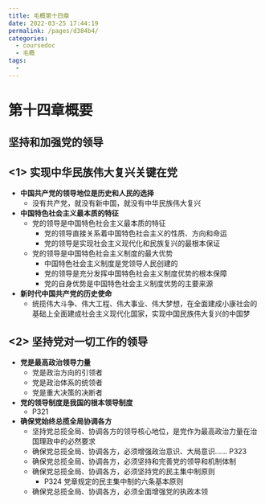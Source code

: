 ```yaml
---
title: 毛概第十四章
date: 2022-03-25 17:44:19
permalink: /pages/d384b4/
categories: 
  - coursedoc
  - 毛概
tags: 
  - 
---
```

# 第十四章概要

## 坚持和加强党的领导



## <1> 实现中华民族伟大复兴关键在党

- **中国共产党的领导地位是历史和人民的选择**
  - 没有共产党，就没有新中国，就没有中华民族伟大复兴
- **中国特色社会主义最本质的特征**
  - 党的领导是中国特色社会主义最本质的特征
    - 党的领导直接关系着中国特色社会主义的性质、方向和命运
    - 党的领导是实现社会主义现代化和民族复兴的最根本保证
  - 党的领导是中国特色社会主义制度的最大优势
    - 中国特色社会主义制度是党领导人民创建的
    - 党的领导是充分发挥中国特色社会主义制度优势的根本保障
    - 党的自身优势是中国特色社会主义制度优势的主要来源
- **新时代中国共产党的历史使命**
  - 统揽伟大斗争、伟大工程、伟大事业、伟大梦想，在全面建成小康社会的基础上全面建成社会主义现代化国家，实现中国民族伟大复兴的中国梦



## <2> 坚持党对一切工作的领导

- **党是最高政治领导力量**
  - 党是政治方向的引领者
  - 党是政治体系的统领者
  - 党是重大决策的决断者
- **党的领导制度是我国的根本领导制度**
  - P321
- **确保党始终总揽全局协调各方**
  - 坚持党总揽全局、协调各方的领导核心地位，是党作为最高政治力量在治国理政中的必然要求
  - 确保党总揽全局、协调各方，必须增强政治意识、大局意识…… P323
  - 确保党总揽全局、协调各方，必须坚持和完善党的领导和机制体制
  - 确保党总揽全局、协调各方，必须坚持党的民主集中制原则
    - P324 党章规定的民主集中制的六条基本原则
  - 确保党总揽全局、协调各方，必须全面增强党的执政本领